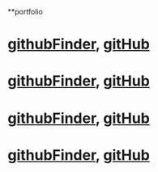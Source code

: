 **portfolio

# [githubFinder](https://loving-yonath-443840.netlify.com/), [gitHub](https://github.com/polinakhari/github_finder)
# [githubFinder](https://compassionate-agnesi-8c1f89.netlify.com/), [gitHub](https://github.com/polinakhari/to-do)
# [githubFinder](https://trusting-wright-94d9e0.netlify.com/), [gitHub](https://github.com/polinakhari/resort)
# [githubFinder](https://affectionate-cray-b52099.netlify.com/), [gitHub](https://github.com/polinakhari/store)
